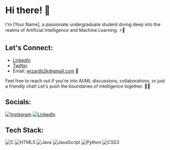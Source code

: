 # Hi there! 👋

I'm [Your Name], a passionate undergraduate student diving deep into the realms of Artificial Intelligence and Machine Learning. ⚡️🚀

## Let's Connect:
- [LinkedIn](your_linkedin_url)
- [Twitter](your_twitter_url)
- Email: wizardb2k@gmail.com 📧

Feel free to reach out if you're into AI/ML discussions, collaborations, or just a friendly chat! Let's push the boundaries of intelligence together. 🌟🤝

## Socials:
[![Instagram]([https://img.shields.io/badge/Instagram-E1306C?style=for-the-badge&logo=instagram&logoColor=white)](your_instagram_url](https://www.instagram.com/invites/contact/?igsh=cpkkzv2maydi&utm_content=kafi095))
[![LinkedIn]([https://img.shields.io/badge/LinkedIn-0A66C2?style=for-the-badge&logo=linkedin&logoColor=white)](your_linkedin_url](https://www.linkedin.com/in/abhishek-pandey-075854292?utm_source=share&utm_campaign=share_via&utm_content=profile&utm_medium=android_app))

## Tech Stack:
![C](https://img.shields.io/badge/C-00599C?style=for-the-badge&logo=c&logoColor=white)
![HTML5](https://img.shields.io/badge/HTML5-E34F26?style=for-the-badge&logo=html5&logoColor=white)
![Java](https://img.shields.io/badge/Java-007396?style=for-the-badge&logo=java&logoColor=white)
![JavaScript](https://img.shields.io/badge/JavaScript-F7DF1E?style=for-the-badge&logo=javascript&logoColor=black)
![Python](https://img.shields.io/badge/Python-3776AB?style=for-the-badge&logo=python&logoColor=white)
![CSS3](https://img.shields.io/badge/CSS3-1572B6?style=for-the-badge&logo=css3&logoColor=white)



<!---
AoD-X-abhi/AoD-X-abhi is a ✨ special ✨ repository because its `README.md` (this file) appears on your GitHub profile.
You can click the Preview link to take a look at your changes.
--->
